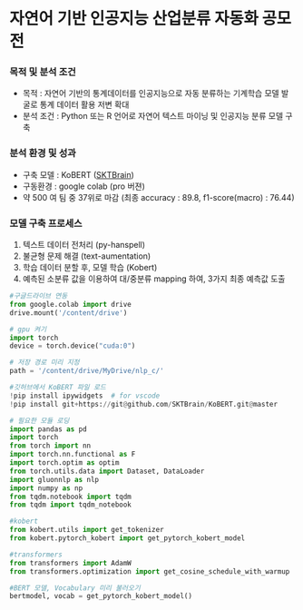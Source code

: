 # 자연어 기반 인공지능 산업분류 자동화 공모전

### 목적 및 분석 조건
- 목적 : 자연어 기반의 통계데이터를 인공지능으로 자동 분류하는 기계학습 모델 발굴로 통계 데이터 활용 저변 확대
- 분석 조건 : Python 또는 R 언어로 자연어 텍스트 마이닝 및 인공지능 분류 모델 구축

### 분석 환경 및 성과
- 구축 모델 : KoBERT ([SKTBrain](https://github.com/SKTBrain/KoBERT))
- 구동환경 : google colab (pro 버젼)
- 약 500 여 팀 중 37위로 마감 (최종 accuracy : 89.8, f1-score(macro) : 76.44)

### 모델 구축 프로세스 
1. 텍스트 데이터 전처리 (py-hanspell) 
2. 불균형 문제 해결 (text-aumentation)
3. 학습 데이터 분할 후, 모델 학습 (Kobert)
4. 예측된 소분류 값을 이용하여 대/중분류 mapping 하여, 3가지 최종 예측값 도출  

```python
#구글드라이브 연동
from google.colab import drive
drive.mount('/content/drive')

# gpu 켜기
import torch
device = torch.device("cuda:0")

# 저장 경로 미리 지정
path = '/content/drive/MyDrive/nlp_c/'
```

```python
#깃허브에서 KoBERT 파일 로드
!pip install ipywidgets  # for vscode
!pip install git+https://git@github.com/SKTBrain/KoBERT.git@master

# 필요한 모듈 로딩
import pandas as pd
import torch
from torch import nn
import torch.nn.functional as F
import torch.optim as optim
from torch.utils.data import Dataset, DataLoader
import gluonnlp as nlp
import numpy as np
from tqdm.notebook import tqdm
from tqdm import tqdm_notebook

#kobert
from kobert.utils import get_tokenizer
from kobert.pytorch_kobert import get_pytorch_kobert_model

#transformers
from transformers import AdamW
from transformers.optimization import get_cosine_schedule_with_warmup
```

```python
#BERT 모델, Vocabulary 미리 불러오기
bertmodel, vocab = get_pytorch_kobert_model()
```


